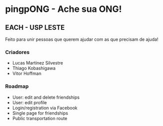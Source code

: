 pingpONG - Ache sua ONG!
===================

EACH - USP LESTE
-------

Feito para unir pessoas que querem ajudar com as que precisam de ajuda!
### Criadores ###

* Lucas Martinez Silvestre
* Thiago Kobashigawa
* Vitor Hoffman

### Roadmap ###

* User: edit and delete friendships
* User: edit profile
* Login/registration via Facebook
* Single page for friendships
* Public transportation route
